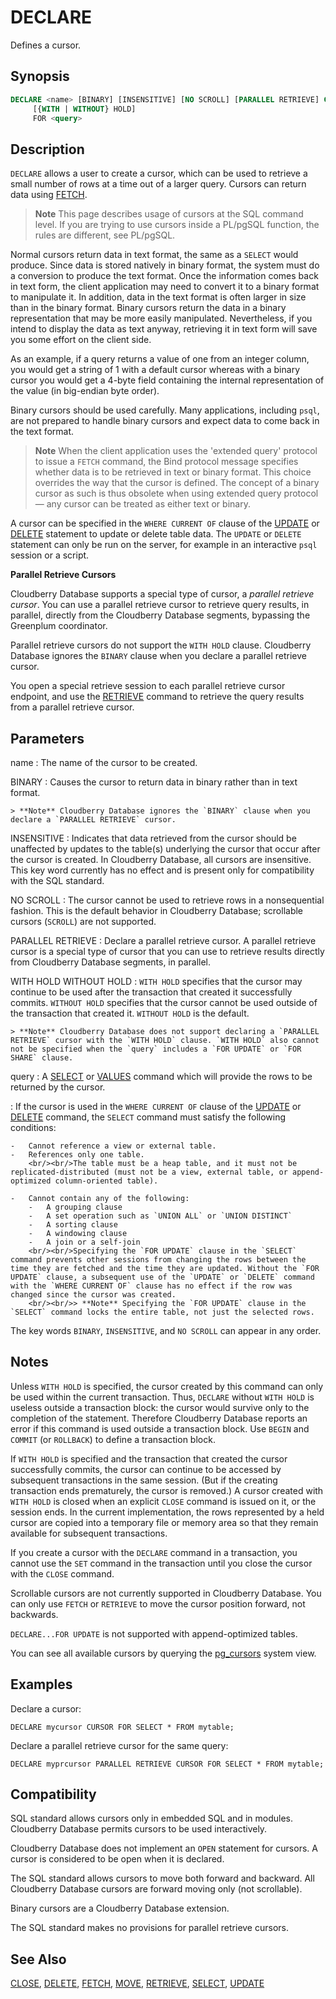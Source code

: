 # DECLARE

Defines a cursor.

## Synopsis

```sql
DECLARE <name> [BINARY] [INSENSITIVE] [NO SCROLL] [PARALLEL RETRIEVE] CURSOR 
     [{WITH | WITHOUT} HOLD] 
     FOR <query>
```

## Description

`DECLARE` allows a user to create a cursor, which can be used to retrieve a small number of rows at a time out of a larger query. Cursors can return data using [FETCH](/docs/sql-statements/sql-statement-fetch.md).

> **Note** This page describes usage of cursors at the SQL command level. If you are trying to use cursors inside a PL/pgSQL function, the rules are different, see PL/pgSQL.

Normal cursors return data in text format, the same as a `SELECT` would produce. Since data is stored natively in binary format, the system must do a conversion to produce the text format. Once the information comes back in text form, the client application may need to convert it to a binary format to manipulate it. In addition, data in the text format is often larger in size than in the binary format. Binary cursors return the data in a binary representation that may be more easily manipulated. Nevertheless, if you intend to display the data as text anyway, retrieving it in text form will save you some effort on the client side.

As an example, if a query returns a value of one from an integer column, you would get a string of 1 with a default cursor whereas with a binary cursor you would get a 4-byte field containing the internal representation of the value (in big-endian byte order).

Binary cursors should be used carefully. Many applications, including `psql`, are not prepared to handle binary cursors and expect data to come back in the text format.

> **Note** When the client application uses the 'extended query' protocol to issue a `FETCH` command, the Bind protocol message specifies whether data is to be retrieved in text or binary format. This choice overrides the way that the cursor is defined. The concept of a binary cursor as such is thus obsolete when using extended query protocol — any cursor can be treated as either text or binary.

A cursor can be specified in the `WHERE CURRENT OF` clause of the [UPDATE](/docs/sql-statements/sql-statement-update.md) or [DELETE](/docs/sql-statements/sql-statement-delete.md) statement to update or delete table data. The `UPDATE` or `DELETE` statement can only be run on the server, for example in an interactive `psql` session or a script.

**Parallel Retrieve Cursors**

Cloudberry Database supports a special type of cursor, a *parallel retrieve cursor*. You can use a parallel retrieve cursor to retrieve query results, in parallel, directly from the Cloudberry Database segments, bypassing the Greenplum coordinator.

Parallel retrieve cursors do not support the `WITH HOLD` clause. Cloudberry Database ignores the `BINARY` clause when you declare a parallel retrieve cursor.

You open a special retrieve session to each parallel retrieve cursor endpoint, and use the [RETRIEVE](/docs/sql-statements/sql-statement-retrieve.md) command to retrieve the query results from a parallel retrieve cursor.

## Parameters

name
:   The name of the cursor to be created.

BINARY
:   Causes the cursor to return data in binary rather than in text format.

    > **Note** Cloudberry Database ignores the `BINARY` clause when you declare a `PARALLEL RETRIEVE` cursor.

INSENSITIVE
:   Indicates that data retrieved from the cursor should be unaffected by updates to the table(s) underlying the cursor that occur after the cursor is created. In Cloudberry Database, all cursors are insensitive. This key word currently has no effect and is present only for compatibility with the SQL standard.

NO SCROLL
:   The cursor cannot be used to retrieve rows in a nonsequential fashion. This is the default behavior in Cloudberry Database; scrollable cursors (`SCROLL`) are not supported.

PARALLEL RETRIEVE
:   Declare a parallel retrieve cursor. A parallel retrieve cursor is a special type of cursor that you can use to retrieve results directly from Cloudberry Database segments, in parallel.

WITH HOLD
WITHOUT HOLD
:   `WITH HOLD` specifies that the cursor may continue to be used after the transaction that created it successfully commits. `WITHOUT HOLD` specifies that the cursor cannot be used outside of the transaction that created it. `WITHOUT HOLD` is the default.

    > **Note** Cloudberry Database does not support declaring a `PARALLEL RETRIEVE` cursor with the `WITH HOLD` clause. `WITH HOLD` also cannot not be specified when the `query` includes a `FOR UPDATE` or `FOR SHARE` clause.

query
:   A [SELECT](/docs/sql-statements/sql-statement-select.md) or [VALUES](/docs/sql-statements/sql-statement-values.md) command which will provide the rows to be returned by the cursor.

:   If the cursor is used in the `WHERE CURRENT OF` clause of the [UPDATE](/docs/sql-statements/sql-statement-update.md) or [DELETE](/docs/sql-statements/sql-statement-delete.md) command, the `SELECT` command must satisfy the following conditions:

    -   Cannot reference a view or external table.
    -   References only one table.
        <br/><br/>The table must be a heap table, and it must not be replicated-distributed (must not be a view, external table, or append-optimized column-oriented table).

    -   Cannot contain any of the following:
        -   A grouping clause
        -   A set operation such as `UNION ALL` or `UNION DISTINCT`
        -   A sorting clause
        -   A windowing clause
        -   A join or a self-join
        <br/><br/>Specifying the `FOR UPDATE` clause in the `SELECT` command prevents other sessions from changing the rows between the time they are fetched and the time they are updated. Without the `FOR UPDATE` clause, a subsequent use of the `UPDATE` or `DELETE` command with the `WHERE CURRENT OF` clause has no effect if the row was changed since the cursor was created.
        <br/><br/>> **Note** Specifying the `FOR UPDATE` clause in the `SELECT` command locks the entire table, not just the selected rows.

The key words `BINARY`, `INSENSITIVE`, and `NO SCROLL` can appear in any order.

## Notes

Unless `WITH HOLD` is specified, the cursor created by this command can only be used within the current transaction. Thus, `DECLARE` without `WITH HOLD` is useless outside a transaction block: the cursor would survive only to the completion of the statement. Therefore Cloudberry Database reports an error if this command is used outside a transaction block. Use `BEGIN` and `COMMIT` (or `ROLLBACK`) to define a transaction block.

If `WITH HOLD` is specified and the transaction that created the cursor successfully commits, the cursor can continue to be accessed by subsequent transactions in the same session. (But if the creating transaction ends prematurely, the cursor is removed.) A cursor created with `WITH HOLD` is closed when an explicit `CLOSE` command is issued on it, or the session ends. In the current implementation, the rows represented by a held cursor are copied into a temporary file or memory area so that they remain available for subsequent transactions.

If you create a cursor with the `DECLARE` command in a transaction, you cannot use the `SET` command in the transaction until you close the cursor with the `CLOSE` command.

Scrollable cursors are not currently supported in Cloudberry Database. You can only use `FETCH` or `RETRIEVE` to move the cursor position forward, not backwards.

`DECLARE...FOR UPDATE` is not supported with append-optimized tables.

You can see all available cursors by querying the [pg_cursors](../system_catalogs/catalog_ref-views.html#pg_cursors) system view.

## Examples

Declare a cursor:

```
DECLARE mycursor CURSOR FOR SELECT * FROM mytable;
```

Declare a parallel retrieve cursor for the same query:

```
DECLARE myprcursor PARALLEL RETRIEVE CURSOR FOR SELECT * FROM mytable;
```

## Compatibility

SQL standard allows cursors only in embedded SQL and in modules. Cloudberry Database permits cursors to be used interactively.

Cloudberry Database does not implement an `OPEN` statement for cursors. A cursor is considered to be open when it is declared.

The SQL standard allows cursors to move both forward and backward. All Cloudberry Database cursors are forward moving only (not scrollable).

Binary cursors are a Cloudberry Database extension.

The SQL standard makes no provisions for parallel retrieve cursors.

## See Also

[CLOSE](/docs/sql-statements/sql-statement-close.md), [DELETE](/docs/sql-statements/sql-statement-delete.md), [FETCH](/docs/sql-statements/sql-statement-fetch.md), [MOVE](/docs/sql-statements/sql-statement-move.md), [RETRIEVE](/docs/sql-statements/sql-statement-retrieve.md), [SELECT](/docs/sql-statements/sql-statement-select.md), [UPDATE](/docs/sql-statements/sql-statement-update.md)



